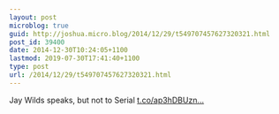 ```yaml
---
layout: post
microblog: true
guid: http://joshua.micro.blog/2014/12/29/t549707457627320321.html
post_id: 39400
date: 2014-12-30T10:24:05+1100
lastmod: 2019-07-30T17:41:40+1100
type: post
url: /2014/12/29/t549707457627320321.html
---
```

Jay Wilds speaks, but not to Serial [t.co/ap3hDBUzn...](https://t.co/ap3hDBUznk)

